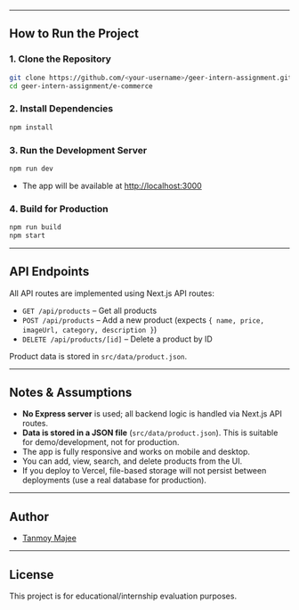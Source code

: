 
---

## How to Run the Project

### 1. **Clone the Repository**

```bash
git clone https://github.com/<your-username>/geer-intern-assignment.git
cd geer-intern-assignment/e-commerce
```

### 2. **Install Dependencies**

```bash
npm install
```

### 3. **Run the Development Server**

```bash
npm run dev
```

- The app will be available at [http://localhost:3000](http://localhost:3000)

### 4. **Build for Production**

```bash
npm run build
npm start
```

---

## API Endpoints

All API routes are implemented using Next.js API routes:

- `GET /api/products` – Get all products
- `POST /api/products` – Add a new product (expects `{ name, price, imageUrl, category, description }`)
- `DELETE /api/products/[id]` – Delete a product by ID

Product data is stored in `src/data/product.json`.

---

## Notes & Assumptions

- **No Express server** is used; all backend logic is handled via Next.js API routes.
- **Data is stored in a JSON file** (`src/data/product.json`). This is suitable for demo/development, not for production.
- The app is fully responsive and works on mobile and desktop.
- You can add, view, search, and delete products from the UI.
- If you deploy to Vercel, file-based storage will not persist between deployments (use a real database for production).

---


## Author

- [Tanmoy Majee](https://github.com/TanmoyMajee)

---

## License

This project is for educational/internship evaluation purposes.